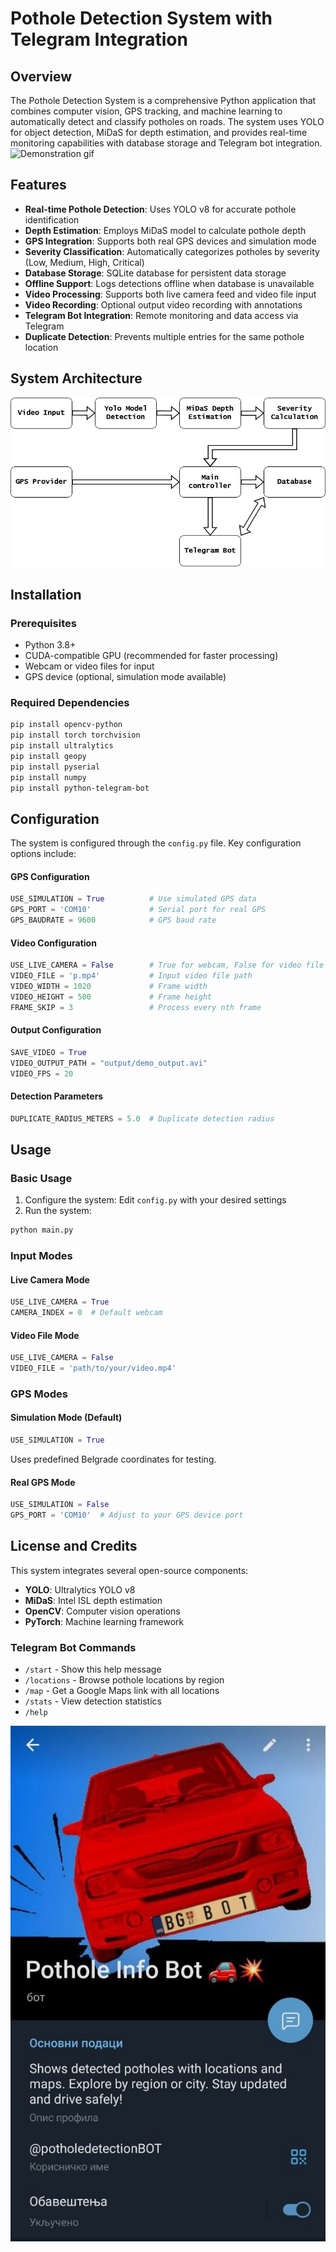 # Pothole Detection System with Telegram Integration

## Overview

The Pothole Detection System is a comprehensive Python application that combines computer vision, GPS tracking, and machine learning to automatically detect and classify potholes on roads. The system uses YOLO for object detection, MiDaS for depth estimation, and provides real-time monitoring capabilities with database storage and Telegram bot integration.
![Demonstration gif](https://github.com/user-attachments/assets/2c675218-1e69-4023-a27a-ad3767bbf9e1)

## Features

- **Real-time Pothole Detection**: Uses YOLO v8 for accurate pothole identification  
- **Depth Estimation**: Employs MiDaS model to calculate pothole depth  
- **GPS Integration**: Supports both real GPS devices and simulation mode  
- **Severity Classification**: Automatically categorizes potholes by severity (Low, Medium, High, Critical)  
- **Database Storage**: SQLite database for persistent data storage  
- **Offline Support**: Logs detections offline when database is unavailable  
- **Video Processing**: Supports both live camera feed and video file input  
- **Video Recording**: Optional output video recording with annotations  
- **Telegram Bot Integration**: Remote monitoring and data access via Telegram  
- **Duplicate Detection**: Prevents multiple entries for the same pothole location  

## System Architecture

![Diagram.](imgs/Dijagram.png "Diagram.")

## Installation

### Prerequisites

- Python 3.8+  
- CUDA-compatible GPU (recommended for faster processing)  
- Webcam or video files for input  
- GPS device (optional, simulation mode available)  

### Required Dependencies

```bash
pip install opencv-python
pip install torch torchvision
pip install ultralytics
pip install geopy
pip install pyserial
pip install numpy
pip install python-telegram-bot
```

## Configuration

The system is configured through the `config.py` file. Key configuration options include:

#### GPS Configuration

```python
USE_SIMULATION = True          # Use simulated GPS data
GPS_PORT = 'COM10'             # Serial port for real GPS
GPS_BAUDRATE = 9600            # GPS baud rate
```

#### Video Configuration

```python
USE_LIVE_CAMERA = False        # True for webcam, False for video file
VIDEO_FILE = 'p.mp4'           # Input video file path
VIDEO_WIDTH = 1020             # Frame width
VIDEO_HEIGHT = 500             # Frame height
FRAME_SKIP = 3                 # Process every nth frame
```

#### Output Configuration

```python
SAVE_VIDEO = True
VIDEO_OUTPUT_PATH = "output/demo_output.avi"
VIDEO_FPS = 20
```

#### Detection Parameters

```python
DUPLICATE_RADIUS_METERS = 5.0  # Duplicate detection radius
```

## Usage

### Basic Usage

1. Configure the system: Edit `config.py` with your desired settings  
2. Run the system:

```bash
python main.py
```

### Input Modes

#### Live Camera Mode

```python
USE_LIVE_CAMERA = True
CAMERA_INDEX = 0  # Default webcam
```

#### Video File Mode

```python
USE_LIVE_CAMERA = False
VIDEO_FILE = 'path/to/your/video.mp4'
```

### GPS Modes

#### Simulation Mode (Default)

```python
USE_SIMULATION = True
```

Uses predefined Belgrade coordinates for testing.

#### Real GPS Mode

```python
USE_SIMULATION = False
GPS_PORT = 'COM10'  # Adjust to your GPS device port
```

## License and Credits




This system integrates several open-source components:

- **YOLO**: Ultralytics YOLO v8  
- **MiDaS**: Intel ISL depth estimation  
- **OpenCV**: Computer vision operations  
- **PyTorch**: Machine learning framework  


### Telegram Bot Commands

- `/start` - Show this help message  
- `/locations` - Browse pothole locations by region  
- `/map` - Get a Google Maps link with all locations  
- `/stats` - View detection statistics  
- `/help`

[![Telegram bot screenshot.](imgs/photo_2025-06-12_00-26-59.jpg "Telegram bot screenshot.")](https://t.me/potholedetectionBOT)

